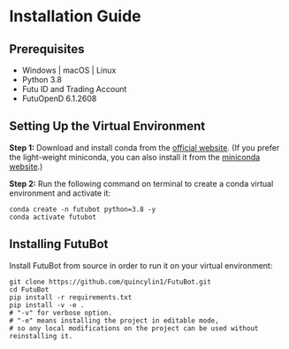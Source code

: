 # Installation Guide

## Prerequisites

- Windows | macOS | Linux
- Python 3.8
- Futu ID and Trading Account
- FutuOpenD 6.1.2608

## Setting Up the Virtual Environment

**Step 1:** Download and install conda from the [official website](https://conda.io/projects/conda/en/latest/user-guide/install/index.html). (If you prefer the light-weight miniconda, you can also install it from the [miniconda website](https://docs.conda.io/en/latest/miniconda.html).)

**Step 2:** Run the following command on terminal to create a conda virtual environment and activate it:

```shell
conda create -n futubot python=3.8 -y
conda activate futubot
```

## Installing FutuBot

Install FutuBot from source in order to run it on your virtual environment:

```shell
git clone https://github.com/quincylin1/FutuBot.git
cd FutuBot
pip install -r requirements.txt
pip install -v -e .
# "-v" for verbose option.
# "-e" means installing the project in editable mode,
# so any local modifications on the project can be used without reinstalling it.
```
